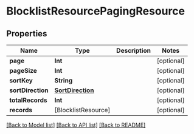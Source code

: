 # BlocklistResourcePagingResource

## Properties
Name | Type | Description | Notes
------------ | ------------- | ------------- | -------------
**page** | **Int** |  | [optional] 
**pageSize** | **Int** |  | [optional] 
**sortKey** | **String** |  | [optional] 
**sortDirection** | [**SortDirection**](SortDirection.md) |  | [optional] 
**totalRecords** | **Int** |  | [optional] 
**records** | [BlocklistResource] |  | [optional] 

[[Back to Model list]](../README.md#documentation-for-models) [[Back to API list]](../README.md#documentation-for-api-endpoints) [[Back to README]](../README.md)


